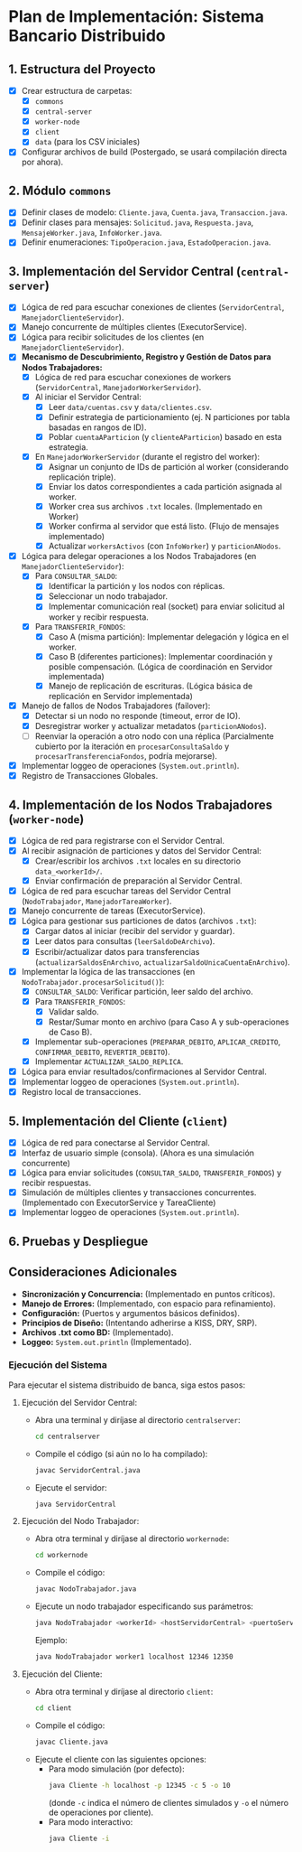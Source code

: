 # Plan de Implementación: Sistema Bancario Distribuido

## 1. Estructura del Proyecto
   - [x] Crear estructura de carpetas:
     - [x] `commons`
     - [x] `central-server`
     - [x] `worker-node`
     - [x] `client`
     - [x] `data` (para los CSV iniciales)
   - [x] Configurar archivos de build (Postergado, se usará compilación directa por ahora).

## 2. Módulo `commons`
   - [x] Definir clases de modelo: `Cliente.java`, `Cuenta.java`, `Transaccion.java`.
   - [x] Definir clases para mensajes: `Solicitud.java`, `Respuesta.java`, `MensajeWorker.java`, `InfoWorker.java`.
   - [x] Definir enumeraciones: `TipoOperacion.java`, `EstadoOperacion.java`.

## 3. Implementación del Servidor Central (`central-server`)
   - [x] Lógica de red para escuchar conexiones de clientes (`ServidorCentral`, `ManejadorClienteServidor`).
   - [x] Manejo concurrente de múltiples clientes (ExecutorService).
   - [x] Lógica para recibir solicitudes de los clientes (en `ManejadorClienteServidor`).
   - [x] **Mecanismo de Descubrimiento, Registro y Gestión de Datos para Nodos Trabajadores:**
     - [x] Lógica de red para escuchar conexiones de workers (`ServidorCentral`, `ManejadorWorkerServidor`).
     - [x] Al iniciar el Servidor Central:
       - [x] Leer `data/cuentas.csv` y `data/clientes.csv`.
       - [x] Definir estrategia de particionamiento (ej. N particiones por tabla basadas en rangos de ID).
       - [x] Poblar `cuentaAParticion` (y `clienteAParticion`) basado en esta estrategia.
     - [x] En `ManejadorWorkerServidor` (durante el registro del worker):
       - [x] Asignar un conjunto de IDs de partición al worker (considerando replicación triple).
       - [x] Enviar los datos correspondientes a cada partición asignada al worker.
       - [x] Worker crea sus archivos `.txt` locales. (Implementado en Worker)
       - [x] Worker confirma al servidor que está listo. (Flujo de mensajes implementado)
       - [x] Actualizar `workersActivos` (con `InfoWorker`) y `particionANodos`.
   - [x] Lógica para delegar operaciones a los Nodos Trabajadores (en `ManejadorClienteServidor`):
     - [x] Para `CONSULTAR_SALDO`:
       - [x] Identificar la partición y los nodos con réplicas.
       - [x] Seleccionar un nodo trabajador.
       - [x] Implementar comunicación real (socket) para enviar solicitud al worker y recibir respuesta.
     - [x] Para `TRANSFERIR_FONDOS`:
       - [x] Caso A (misma partición): Implementar delegación y lógica en el worker.
       - [x] Caso B (diferentes particiones): Implementar coordinación y posible compensación. (Lógica de coordinación en Servidor implementada)
       - [x] Manejo de replicación de escrituras. (Lógica básica de replicación en Servidor implementada)
   - [x] Manejo de fallos de Nodos Trabajadores (failover):
     - [x] Detectar si un nodo no responde (timeout, error de IO).
     - [x] Desregistrar worker y actualizar metadatos (`particionANodos`).
     - [ ] Reenviar la operación a otro nodo con una réplica (Parcialmente cubierto por la iteración en `procesarConsultaSaldo` y `procesarTransferenciaFondos`, podría mejorarse).
   - [x] Implementar loggeo de operaciones (`System.out.println`).
   - [x] Registro de Transacciones Globales.

## 4. Implementación de los Nodos Trabajadores (`worker-node`)
   - [x] Lógica de red para registrarse con el Servidor Central.
   - [x] Al recibir asignación de particiones y datos del Servidor Central:
     - [x] Crear/escribir los archivos `.txt` locales en su directorio `data_<workerId>/`.
     - [x] Enviar confirmación de preparación al Servidor Central.
   - [x] Lógica de red para escuchar tareas del Servidor Central (`NodoTrabajador`, `ManejadorTareaWorker`).
   - [x] Manejo concurrente de tareas (ExecutorService).
   - [x] Lógica para gestionar sus particiones de datos (archivos `.txt`):
     - [x] Cargar datos al iniciar (recibir del servidor y guardar).
     - [x] Leer datos para consultas (`leerSaldoDeArchivo`).
     - [x] Escribir/actualizar datos para transferencias (`actualizarSaldosEnArchivo`, `actualizarSaldoUnicaCuentaEnArchivo`).
   - [x] Implementar la lógica de las transacciones (en `NodoTrabajador.procesarSolicitud()`):
     - [x] `CONSULTAR_SALDO`: Verificar partición, leer saldo del archivo.
     - [x] Para `TRANSFERIR_FONDOS`:
       - [x] Validar saldo.
       - [x] Restar/Sumar monto en archivo (para Caso A y sub-operaciones de Caso B).
     - [x] Implementar sub-operaciones (`PREPARAR_DEBITO`, `APLICAR_CREDITO`, `CONFIRMAR_DEBITO`, `REVERTIR_DEBITO`).
     - [x] Implementar `ACTUALIZAR_SALDO_REPLICA`.
   - [x] Lógica para enviar resultados/confirmaciones al Servidor Central.
   - [x] Implementar loggeo de operaciones (`System.out.println`).
   - [x] Registro local de transacciones.

## 5. Implementación del Cliente (`client`)
   - [x] Lógica de red para conectarse al Servidor Central.
   - [x] Interfaz de usuario simple (consola). (Ahora es una simulación concurrente)
   - [x] Lógica para enviar solicitudes (`CONSULTAR_SALDO`, `TRANSFERIR_FONDOS`) y recibir respuestas.
   - [x] Simulación de múltiples clientes y transacciones concurrentes. (Implementado con ExecutorService y TareaCliente)
   - [x] Implementar loggeo de operaciones (`System.out.println`).

## 6. Pruebas y Despliegue

## Consideraciones Adicionales
   - **Sincronización y Concurrencia:** (Implementado en puntos críticos).
   - **Manejo de Errores:** (Implementado, con espacio para refinamiento).
   - **Configuración:** (Puertos y argumentos básicos definidos).
   - **Principios de Diseño:** (Intentando adherirse a KISS, DRY, SRP).
   - **Archivos .txt como BD:** (Implementado).
   - **Loggeo:** `System.out.println` (Implementado).

### Ejecución del Sistema

Para ejecutar el sistema distribuido de banca, siga estos pasos:

1. Ejecución del Servidor Central:
   - Abra una terminal y diríjase al directorio `centralserver`:
     ```bash
     cd centralserver
     ```
   - Compile el código (si aún no lo ha compilado):
     ```bash
     javac ServidorCentral.java
     ```
   - Ejecute el servidor:
     ```bash
     java ServidorCentral
     ```

2. Ejecución del Nodo Trabajador:
   - Abra otra terminal y diríjase al directorio `workernode`:
     ```bash
     cd workernode
     ```
   - Compile el código:
     ```bash
     javac NodoTrabajador.java
     ```
   - Ejecute un nodo trabajador especificando sus parámetros:
     ```bash
     java NodoTrabajador <workerId> <hostServidorCentral> <puertoServidorCentral> <puertoEscuchaTareas>
     ```
     Ejemplo:
     ```bash
     java NodoTrabajador worker1 localhost 12346 12350
     ```

3. Ejecución del Cliente:
   - Abra otra terminal y diríjase al directorio `client`:
     ```bash
     cd client
     ```
   - Compile el código:
     ```bash
     javac Cliente.java
     ```
   - Ejecute el cliente con las siguientes opciones:
     - Para modo simulación (por defecto):
       ```bash
       java Cliente -h localhost -p 12345 -c 5 -o 10
       ```
       (donde `-c` indica el número de clientes simulados y `-o` el número de operaciones por cliente).
     - Para modo interactivo:
       ```bash
       java Cliente -i
       ```
